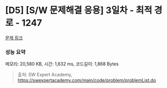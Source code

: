 # [D5] [S/W 문제해결 응용] 3일차 - 최적 경로 - 1247 

[문제 링크](https://swexpertacademy.com/main/code/problem/problemDetail.do?contestProbId=AV15OZ4qAPICFAYD) 

### 성능 요약

메모리: 20,580 KB, 시간: 1,632 ms, 코드길이: 1,868 Bytes



> 출처: SW Expert Academy, https://swexpertacademy.com/main/code/problem/problemList.do